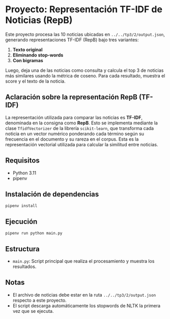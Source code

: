 # Proyecto: Representación TF-IDF de Noticias (RepB)

Este proyecto procesa las 10 noticias ubicadas en `../../tp3/2/output.json`, generando representaciones TF-IDF (RepB) bajo tres variantes:

1. **Texto original**
2. **Eliminando stop-words**
3. **Con bigramas**

Luego, deja una de las noticias como consulta y calcula el top 3 de noticias más similares usando la métrica de coseno. Para cada resultado, muestra el score y el texto de la noticia.

## Aclaración sobre la representación RepB (TF-IDF)

La representación utilizada para comparar las noticias es **TF-IDF**, denominada en la consigna como **RepB**. Esto se implementa mediante la clase `TfidfVectorizer` de la librería `scikit-learn`, que transforma cada noticia en un vector numérico ponderando cada término según su frecuencia en el documento y su rareza en el corpus. Esta es la representación vectorial utilizada para calcular la similitud entre noticias.

## Requisitos
- Python 3.11
- pipenv

## Instalación de dependencias

```
pipenv install
```

## Ejecución

```
pipenv run python main.py
```

## Estructura
- `main.py`: Script principal que realiza el procesamiento y muestra los resultados.

## Notas
- El archivo de noticias debe estar en la ruta `../../tp3/2/output.json` respecto a este proyecto.
- El script descarga automáticamente los stopwords de NLTK la primera vez que se ejecuta. 